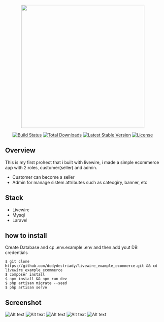 <p align="center"><a href="https://laravel.com" target="_blank"><img src="https://raw.githubusercontent.com/laravel/art/master/logo-lockup/5%20SVG/2%20CMYK/1%20Full%20Color/laravel-logolockup-cmyk-red.svg" width="400"></a></p>

<p align="center">
<a href="https://travis-ci.org/laravel/framework"><img src="https://travis-ci.org/laravel/framework.svg" alt="Build Status"></a>
<a href="https://packagist.org/packages/laravel/framework"><img src="https://img.shields.io/packagist/dt/laravel/framework" alt="Total Downloads"></a>
<a href="https://packagist.org/packages/laravel/framework"><img src="https://img.shields.io/packagist/v/laravel/framework" alt="Latest Stable Version"></a>
<a href="https://packagist.org/packages/laravel/framework"><img src="https://img.shields.io/packagist/l/laravel/framework" alt="License"></a>
</p>

## Overview

This is my first prohect that i built with livewire, i made a simple ecommerce app with 2 roles, customer(seller) and admin.
- Customer can become a seller
- Admin for manage sistem attributes such as cateogiry, banner,  etc

## Stack
- Livewire 
- Mysql
- Laravel

## how to install
Create Database and cp .env.example .env and then add yout DB credentials

``` 
$ git clone https://github.com/dodydestriady/livewire_example_ecommerce.git && cd livewire_example_ecommerce 
$ composer install
$ npm install && npm run dev
$ php artisan migrate --seed
$ php artisan serve
```

## Screenshot
![Alt text](/../master/sc/1.png)
![Alt text](/../master/sc/2.png)
![Alt text](/../master/sc/3.png)
![Alt text](/../master/sc/4.png)
![Alt text](/../master/sc/5.png)
